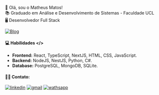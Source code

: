👋 Olá, sou o Matheus Matos! <br>
📚 Graduado em Análise e Desenvolvimento de Sistemas - Faculdade UCL <br>
🖥️ Desenvolvedor Full Stack

[![Blog](https://img.shields.io/badge/website-ffffff?style=for-the-badge&logo=About.me&logoColor=black)](https://matheusmatos.vercel.app/)

#### 💻 Habilidades </>
- **Frontend:** React, TypeScript, NextJS, HTML, CSS, JavaScript.
- **Backend:** NodeJS, NestJS, Python, C#.
- **Database:** PostgreSQL, MongoDB, SQLite.
  
#### 🤝🏻 Contato:

[![linkedin](https://img.shields.io/badge/LinkedIn-0077B5?style=for-the-badge&logo=linkedin&logoColor=white)](https://www.linkedin.com/in/matheus-matos-1a523221b/)
[![gmail](https://img.shields.io/badge/Gmail-D14836?style=for-the-badge&logo=gmail&logoColor=white)](mailto:matheusmatosrodrigues27@gmail.com)
[![wathsapp](https://img.shields.io/badge/WhatsApp-25D366?style=for-the-badge&logo=whatsapp&logoColor=white)](https://api.whatsapp.com/send?phone=5527992260682&text=Ol%C3%A1,%20vim%20atrav%C3%A9s%20do%20seu%20Portf%C3%B3lio!)
